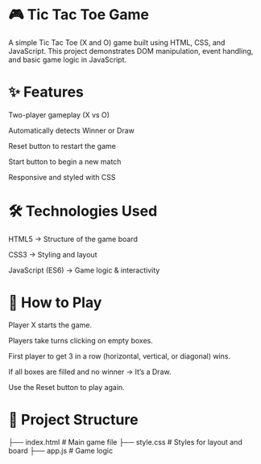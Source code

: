 # 🎮 Tic Tac Toe Game

A simple Tic Tac Toe (X and O) game built using HTML, CSS, and JavaScript.
This project demonstrates DOM manipulation, event handling, and basic game logic in JavaScript.

# ✨ Features

Two-player gameplay (X vs O)

Automatically detects Winner or Draw

Reset button to restart the game

Start button to begin a new match

Responsive and styled with CSS

# 🛠️ Technologies Used

HTML5 → Structure of the game board

CSS3 → Styling and layout

JavaScript (ES6) → Game logic & interactivity

# 🚀 How to Play

Player X starts the game.

Players take turns clicking on empty boxes.

First player to get 3 in a row (horizontal, vertical, or diagonal) wins.

If all boxes are filled and no winner → It’s a Draw.

Use the Reset button to play again.

# 📂 Project Structure
├── index.html   # Main game file
├── style.css    # Styles for layout and board
├── app.js       # Game logic

 